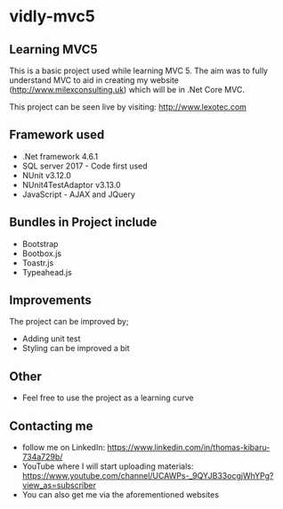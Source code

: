 # vidly-mvc5
## Learning MVC5

This is a basic project used while learning MVC 5.  The aim was to fully understand MVC to aid
in creating my website (http://www.milexconsulting.uk) which will be in .Net Core MVC.

This project can be seen live by visiting: http://www.lexotec.com

## Framework used
* .Net framework 4.6.1
* SQL server 2017 - Code first used
* NUnit v3.12.0
* NUnit4TestAdaptor v3.13.0
* JavaScript - AJAX and JQuery

## Bundles in Project include
* Bootstrap
* Bootbox.js
* Toastr.js
* Typeahead.js

## Improvements 
The project can be improved by;
* Adding unit test
* Styling can be improved a bit 

## Other
* Feel free to use the project as a learning curve

## Contacting me
* follow me on LinkedIn: https://www.linkedin.com/in/thomas-kibaru-734a729b/
* YouTube where I will start uploading materials:  https://www.youtube.com/channel/UCAWPs-_9QYJB33ocgjWhYPg?view_as=subscriber
* You can also get me via the aforementioned websites


